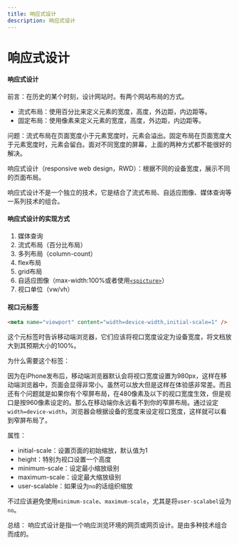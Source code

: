 ```yaml
---
title: 响应式设计
description: 响应式设计
---
```


# 响应式设计

#### 响应式设计

前言：在历史的某个时刻，设计网站时。有两个网站布局的方式。

- 流式布局：使用百分比来定义元素的宽度，高度，外边距，内边距等。
- 固定布局：使用像素来定义元素的宽度，高度，外边距，内边距等。

问题：流式布局在页面宽度小于元素宽度时，元素会溢出。固定布局在页面宽度大于元素宽度时，元素会留白。面对不同宽度的屏幕，上面的两种方式都不能很好的解决。

响应式设计（responsive web design，RWD）：根据不同的设备宽度，展示不同的页面布局。

响应式设计不是一个独立的技术，它是结合了流式布局、自适应图像、媒体查询等一系列技术的组合。

#### 响应式设计的实现方式

1. 媒体查询
2. 流式布局（百分比布局）
3. 多列布局（column-count）
4. flex布局
5. grid布局
6. 自适应图像（max-width:100%或者使用[`<spicture>`](/blog/web/html/03.html#picture)）
7. 视口单位（vw/vh）

#### 视口元标签

```html
<meta name="viewport" content="width=device-width,initial-scale=1" />
```
这个元标签时告诉移动端浏览器，它们应该将视口宽度设定为设备宽度，将文档放大到其预期大小的100%。

为什么需要这个标签：

因为在iPhone发布后，移动端浏览器默认会将视口宽度设置为980px，这样在移动端浏览器中，页面会显得非常小。虽然可以放大但是这样在体验感非常差。而且还有个问题就是如果你有个窄屏布局，在480像素及以下的视口宽度生效，但是视口是按960像素设定的。那么在移动端你永远看不到你的窄屏布局。通过设定`width=device-width`，浏览器会根据设备的宽度来设定视口宽度，这样就可以看到窄屏布局了。

属性：
- initial-scale：设置页面的初始缩放，默认值为1
- height：特别为视口设置一个高度
- minimum-scale：设定最小缩放级别
- maximum-scale：设定最大缩放级别
- user-scalable：如果设为`no`的话组织缩放

不过应该避免使用`minimum-scale`、`maximum-scale`，尤其是将`user-scalabel`设为`no`。

总结：
响应式设计是指一个响应浏览环境的网页或网页设计。是由多种技术组合而成的。